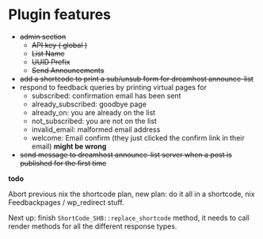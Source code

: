 # Plugin features

* <del>admin section</del>
    * <del>API key ( global )</del>
    * <del>List Name</del>
    * <del>UUID Prefix</del>
    * <del>Send Announcements</del>
* <del>add a shortcode to print a sub/unsub form for dreamhost announce-list</del>
* respond to feedback queries by printing virtual pages for
    * subscribed: confirmation email has been sent
    * already_subscribed: goodbye page
    * already_on: you are already on the list
    * not_subscribed: you are not on the list
    * invalid_email: malformed email address
    * welcome: Email confirm (they just clicked the confirm link in their email) **might be wrong**
* <del>send message to dreamhost announce-list server when a post is published for the first time</del>

**todo**

Abort previous nix the shortcode plan, new plan: do it all in a shortcode, nix Feedbackpages / wp_redirect stuff.

Next up: finish `ShortCode_SHB::replace_shortcode` method, it needs to call render methods for all the different response types.